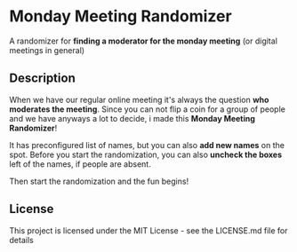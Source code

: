 # Monday Meeting Randomizer

A randomizer for **finding a moderator for the monday meeting** (or digital meetings in general)

## Description

When we have our regular online meeting it's always the question **who moderates the meeting**. 
Since you can not flip a coin for a group of people and we have anyways a lot to decide,
i made this **Monday Meeting Randomizer**!

It has preconfigured list of names, but you can also **add new names** on the spot.
Before you start the randomization, you can also **uncheck the boxes** left of the names,
if people are absent.

Then start the randomization and the fun begins!

## License

This project is licensed under the MIT License - see the LICENSE.md file for details
